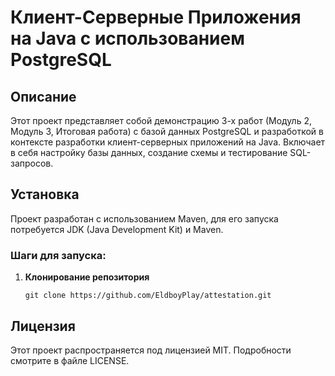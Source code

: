 # Клиент-Серверные Приложения на Java с использованием PostgreSQL

## Описание

Этот проект представляет собой демонстрацию 3-х работ (Модуль 2, Модуль 3, Итоговая работа) с базой данных PostgreSQL и разработкой в контексте разработки клиент-серверных приложений на Java. Включает в себя настройку базы данных, создание схемы и тестирование SQL-запросов.

## Установка

Проект разработан с использованием Maven, для его запуска потребуется JDK (Java Development Kit) и Maven.

### Шаги для запуска:

1. **Клонирование репозитория**

    ```
    git clone https://github.com/EldboyPlay/attestation.git
    ```

## Лицензия

Этот проект распространяется под лицензией MIT. Подробности смотрите в файле LICENSE.
